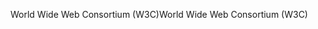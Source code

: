 <span data-ttu-id="cf07c-101">World Wide Web Consortium (W3C)</span><span class="sxs-lookup"><span data-stu-id="cf07c-101">World Wide Web Consortium (W3C)</span></span>